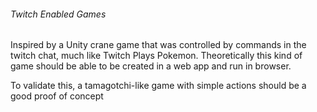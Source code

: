 ###### Twitch Enabled Games

Inspired by a Unity crane game that was controlled by commands in the twitch chat, much like Twitch Plays Pokemon. Theoretically this kind of game should be able to be created in a web app and run in browser.

To validate this, a tamagotchi-like game with simple actions should be a good proof of concept
